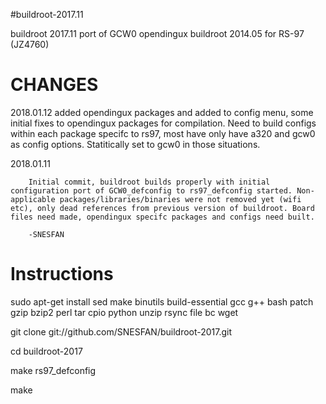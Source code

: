 #buildroot-2017.11

buildroot 2017.11 port of GCW0 opendingux buildroot 2014.05 for RS-97 (JZ4760)

CHANGES
=========

2018.01.12
        added opendingux packages and added to config menu, some initial fixes to opendingux packages for compilation. Need to build configs within each package specifc to rs97, most have only have a320 and gcw0 as config options. Statitically set to gcw0 in those situations.

2018.01.11

        Initial commit, buildroot builds properly with initial configuration port of GCW0_defconfig to rs97_defconfig started. Non-applicable packages/libraries/binaries were not removed yet (wifi etc), only dead references from previous version of buildroot. Board files need made, opendingux specifc packages and configs need built.

        -SNESFAN


Instructions
=========
sudo apt-get install sed make binutils build-essential gcc g++ bash patch gzip bzip2 perl tar cpio python unzip rsync file bc wget

git clone git://github.com/SNESFAN/buildroot-2017.git

cd buildroot-2017

make rs97_defconfig

make
